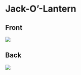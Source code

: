 # Jack-O’-Lantern
 ## Front
 ![](../images/jack-o’-lantern-front.jpg)
 ## Back
 ![](../images/jack-o’-lantern-back.jpg)